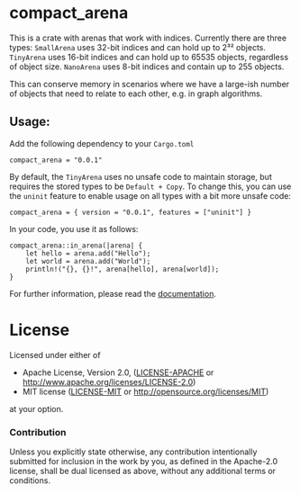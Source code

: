 # compact_arena

This is a crate with arenas that work with indices. Currently there are three
types: `SmallArena` uses 32-bit indices and can hold up to 2³² objects.
`TinyArena` uses 16-bit indices and can hold up to 65535 objects, regardless
of object size. `NanoArena` uses 8-bit indices and contain up to 255 objects.

This can conserve memory in scenarios where we have a large-ish number of
objects that need to relate to each other, e.g. in graph algorithms.

## Usage:

Add the following dependency to your `Cargo.toml`

```
compact_arena = "0.0.1"
```

By default, the `TinyArena` uses no unsafe code to maintain storage, but
requires the stored types to be `Default + Copy`. To change this, you can use
the `uninit` feature to enable usage on all types with a bit more unsafe code:

```
compact_arena = { version = "0.0.1", features = ["uninit"] }
```

In your code, you use it as follows:

```
compact_arena::in_arena(|arena| {
    let hello = arena.add("Hello");
    let world = arena.add("World");
    println!("{}, {}!", arena[hello], arena[world]);
}
```

For further information, please read the [documentation](https://docs.rs/compact_arena).

# License

Licensed under either of

 * Apache License, Version 2.0, ([LICENSE-APACHE](LICENSE-APACHE) or http://www.apache.org/licenses/LICENSE-2.0)
 * MIT license ([LICENSE-MIT](LICENSE-MIT) or http://opensource.org/licenses/MIT)

at your option.

### Contribution

Unless you explicitly state otherwise, any contribution intentionally
submitted for inclusion in the work by you, as defined in the Apache-2.0
license, shall be dual licensed as above, without any additional terms or
conditions.
